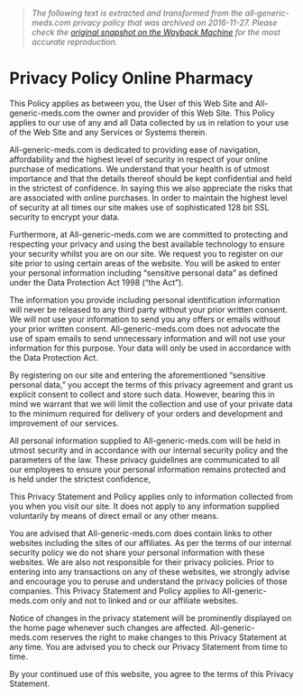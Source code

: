 > *The following text is extracted and transformed from the all-generic-meds.com privacy policy that was archived on 2016-11-27. Please check the [original snapshot on the Wayback Machine](https://web.archive.org/web/20161127161219id_/http%3A//www.all-generic-meds.com/index.php/agm_en/policy) for the most accurate reproduction.*

# Privacy Policy Online Pharmacy

This Policy applies as between you, the User of this Web Site and All-generic-meds.com the owner and provider of this Web Site. This Policy applies to our use of any and all Data collected by us in relation to your use of the Web Site and any Services or Systems therein.

All-generic-meds.com is dedicated to providing ease of navigation, affordability and the highest level of security in respect of your online purchase of medications. We understand that your health is of utmost importance and that the details thereof should be kept confidential and held in the strictest of confidence. In saying this we also appreciate the risks that are associated with online purchases. In order to maintain the highest level of security at all times our site makes use of sophisticated 128 bit SSL security to encrypt your data.

Furthermore, at All-generic-meds.com we are committed to protecting and respecting your privacy and using the best available technology to ensure your security whilst you are on our site. We request you to register on our site prior to using certain areas of the website. You will be asked to enter your personal information including “sensitive personal data” as defined under the Data Protection Act 1998 (“the Act”).

The information you provide including personal identification information will never be released to any third party without your prior written consent. We will not use your information to send you any offers or emails without your prior written consent. All-generic-meds.com does not advocate the use of spam emails to send unnecessary information and will not use your information for this purpose. Your data will only be used in accordance with the Data Protection Act.

By registering on our site and entering the aforementioned “sensitive personal data,” you accept the terms of this privacy agreement and grant us explicit consent to collect and store such data. However, bearing this in mind we warrant that we will limit the collection and use of your private data to the minimum required for delivery of your orders and development and improvement of our services.

All personal information supplied to All-generic-meds.com will be held in utmost security and in accordance with our internal security policy and the parameters of the law. These privacy guidelines are communicated to all our employees to ensure your personal information remains protected and is held under the strictest confidence,

This Privacy Statement and Policy applies only to information collected from you when you visit our site. It does not apply to any information supplied voluntarily by means of direct email or any other means.

You are advised that All-generic-meds.com does contain links to other websites including the sites of our affiliates. As per the terms of our internal security policy we do not share your personal information with these websites. We are also not responsible for their privacy policies. Prior to entering into any transactions on any of these websites, we strongly advise and encourage you to peruse and understand the privacy policies of those companies. This Privacy Statement and Policy applies to All-generic-meds.com only and not to linked and or our affiliate websites.

Notice of changes in the privacy statement will be prominently displayed on the home page whenever such changes are affected. All-generic-meds.com reserves the right to make changes to this Privacy Statement at any time. You are advised you to check our Privacy Statement from time to time.

By your continued use of this website, you agree to the terms of this Privacy Statement.
